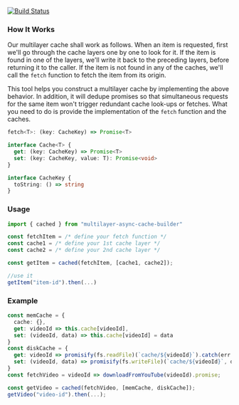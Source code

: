 [![Build Status](https://travis-ci.org/ken107/multilayer-async-cache-builder.svg?branch=master)](https://travis-ci.org/ken107/multilayer-async-cache-builder)

### How It Works

Our multilayer cache shall work as follows.  When an item is requested, first we'll go through the cache layers one by one to look for it.  If the item is found in one of the layers, we'll write it back to the preceding layers, before returning it to the caller.  If the item is not found in any of the caches, we'll call the `fetch` function to fetch the item from its origin.

This tool helps you construct a multilayer cache by implementing the above behavior.  In addition, it will dedupe promises so that simultaneous requests for the same item won't trigger redundant cache look-ups or fetches.  What you need to do is provide the implementation of the `fetch` function and the caches.

```typescript
fetch<T>: (key: CacheKey) => Promise<T>

interface Cache<T> {
  get: (key: CacheKey) => Promise<T>
  set: (key: CacheKey, value: T): Promise<void>
}

interface CacheKey {
  toString: () => string
}
```


### Usage

```typescript
import { cached } from "multilayer-async-cache-builder"

const fetchItem = /* define your fetch function */
const cache1 = /* define your 1st cache layer */
const cache2 = /* define your 2nd cache layer */

const getItem = cached(fetchItem, [cache1, cache2]);

//use it
getItem("item-id").then(...)
```


### Example
```typescript
const memCache = {
  cache: {},
  get: videoId => this.cache[videoId],
  set: (videoId, data) => this.cache[videoId] = data
}
const diskCache = {
  get: videoId => promisify(fs.readFile)(`cache/${videoId}`).catch(err => undefined),
  set: (videoId, data) => promisify(fs.writeFile)(`cache/${videoId}`, data)
}
const fetchVideo = videoId => downloadFromYouTube(videoId).promise;

const getVideo = cached(fetchVideo, [memCache, diskCache]);
getVideo("video-id").then(...);
```
